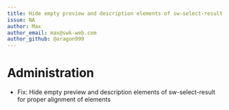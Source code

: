 ```yaml
---
title: Hide empty preview and description elements of sw-select-result
issue: NA
author: Max
author_email: max@swk-web.com
author_github: @aragon999
---
```

# Administration
* Fix: Hide empty preview and description elements of sw-select-result for proper alignment of elements
